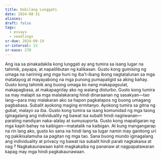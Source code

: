 ```yaml
---
title: Dakilang Lunggati
date: 2024-08-31
aliases: 
draft: false
tags:
  - essays
  - seedlings
sr-due: 2024-09-19
sr-interval: 13
sr-ease: 270
---
```

Ang isa sa pinakadakila kong lunggati ay ang tumira sa isang lugar na tahimik, payapa, at napalilibutan ng kalikasan. Gusto kong gumising ng umaga na naririnig ang mga huni ng iba't-ibang ibong nagtatalunan sa mga matatayog at mayayabong na mga punong pumapaligid sa aking bahay. Gusto kong tahimik ang buong umaga ko nang makapagsulat, makapagbasa, at makapagnilay ako ng walang disturbo. Gusto kong tumira sa may malapit sa mga malalakarang hindi dinaraanan ng sasakyan—tao lang—para may malakaran ako sa hapon pagkatapos ng buong umagang pagbabasa. Subalit ayokong maging ermitanyo. Ayokong tumira sa gitna ng gubat, malayo sa iba. Gusto kong tumira sa isang komunidad ng mga taong iginagalang ang individuality ng bawat isa subalit hindi nagiiwanan—parating nandiyan naka-alalay at sumusuporta. Gusto kong mapaligaran ng mga kapit-bahay na kaibigan—matatalik na kaibigan. At kung mangangarap na rin lang ako, gusto ko sana na hindi lang sa lugar namin may ganitong uri ng pakikisalamuha sa pagitan ng mga tao. Sana buong mundo iginagalang ang individuality at privacy ng bawat isa subalit hindi parati nagkakaisa at nag ? Nagkakaunawaan kahit magkakaiba ng pananaw at nagpapatawaran kapag may mga hindi pagkakaunawaan.